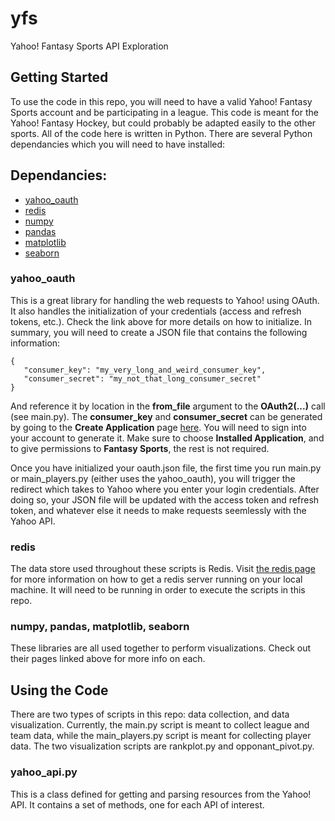 # yfs
Yahoo! Fantasy Sports API Exploration

## Getting Started

To use the code in this repo, you will need to have a valid Yahoo! Fantasy Sports account and be participating in a league. This code is meant for the Yahoo! Fantasy Hockey, but could probably be adapted easily to the other sports. All of the code here is written in Python. There are several Python dependancies which you will need to have installed:

## Dependancies:

* [yahoo_oauth](https://pypi.org/project/yahoo_oauth/)
* [redis](https://pypi.org/project/redis/)
* [numpy](http://www.numpy.org/)
* [pandas](https://pandas.pydata.org/)
* [matplotlib](https://matplotlib.org/)
* [seaborn](https://seaborn.pydata.org/)

### yahoo_oauth

This is a great library for handling the web requests to Yahoo! using OAuth. It also handles the initialization of your credentials (access and refresh tokens, etc.). Check the link above for more details on how to initialize. In summary, you will need to create a JSON file that contains the following information:

```
{
   "consumer_key": "my_very_long_and_weird_consumer_key",
   "consumer_secret": "my_not_that_long_consumer_secret"
}
```
And reference it by location in the **from_file** argument to the **OAuth2(...)** call (see main.py). The **consumer_key** and **consumer_secret** can be generated by going to the **Create Application** page [here](https://developer.yahoo.com/apps/create/). You will need to sign into your account to generate it. Make sure to choose **Installed Application**, and to give permissions to **Fantasy Sports**, the rest is not required.

Once you have initialized your oauth.json file, the first time you run main.py or main_players.py (either uses the yahoo_oauth), you will trigger the redirect which takes to Yahoo where you enter your login credentials. After doing so, your JSON file will be updated with the access token and refresh token, and whatever else it needs to make requests seemlessly with the Yahoo API.

### redis

The data store used throughout these scripts is Redis. Visit [the redis page](https://redis.io/topics/quickstart) for more information on how to get a redis server running on your local machine. It will need to be running in order to execute the scripts in this repo.

### numpy, pandas, matplotlib, seaborn

These libraries are all used together to perform visualizations. Check out their pages linked above for more info on each.

## Using the Code

There are two types of scripts in this repo: data collection, and data visualization. Currently, the main.py script is meant to collect league and team data, while the main_players.py script is meant for collecting player data. The two visualization scripts are rankplot.py and opponant_pivot.py.

### yahoo_api.py

This is a class defined for getting and parsing resources from the Yahoo! API. It contains a set of methods, one for each API of interest.


